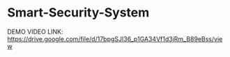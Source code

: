# Smart-Security-System

DEMO VIDEO LINK:
https://drive.google.com/file/d/17bpgSJI36_p1GA34Vf1d3jRm_B89eBss/view
